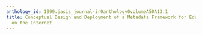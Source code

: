 ```yaml
---
anthology_id: 1999.jasis_journal-ir0anthology0volumeA50A13.1
title: Conceptual Design and Deployment of a Metadata Framework for Educational Resources
  on the Internet
---
```

